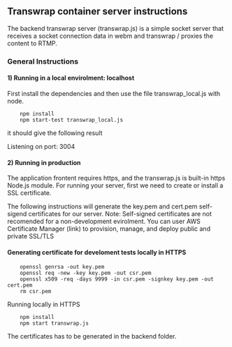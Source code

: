 ## Transwrap container server instructions

The backend transwrap server (transwrap.js) is a simple socket server that receives a socket connection data in webm and transwrap / proxies the content to RTMP.

### General Instructions

#### 1) Running in a local envirolment: localhost

First install the dependencies and then use the file transwrap_local.js with node.
```
    npm install
    npm start-test transwrap_local.js
```

it should give the following result

Listening on port: 3004

#### 2) Running in production

The application frontent requires https, and the transwrap.js is built-in https Node.js module.
For running your server, first we need to create or install a SSL certificate.

The following instructions will generate the key.pem and cert.pem self-sigend certificates for our server.
Note: Self-signed certificates are not recomended for a non-development evirolment. You can user AWS Certificate Manager (link) to provision, manage, and deploy public and private SSL/TLS 

#### Generating certificate for develoment tests locally in HTTPS

```
    openssl genrsa -out key.pem
    openssl req -new -key key.pem -out csr.pem
    openssl x509 -req -days 9999 -in csr.pem -signkey key.pem -out cert.pem
    rm csr.pem
```

Running locally in HTTPS

```
    npm install
    npm start transwrap.js
```

The certificates has to be generated in the backend folder.